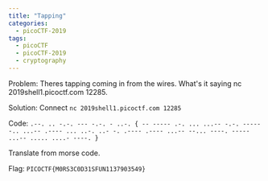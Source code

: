 ```yaml
---
title: "Tapping"
categories:
  - picoCTF-2019
tags:
  - picoCTF
  - picoCTF-2019
  - cryptography
---
```


Problem: Theres tapping coming in from the wires. What's it saying nc 2019shell1.picoctf.com 12285.

Solution: Connect ```nc 2019shell1.picoctf.com 12285```

Code: ```.--. .. -.-. --- -.-. - ..-. { -- ----- .-. ... ...-- -.-. ----- -.. ...-- .---- ... ..-. ..- -. .---- .---- ...-- --... ----. ----- ...-- ..... ....- ----. } ```

Translate from morse code.

Flag: ```PICOCTF{M0RS3C0D31SFUN1137903549}```